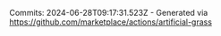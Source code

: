 Commits: 2024-06-28T09:17:31.523Z - Generated via https://github.com/marketplace/actions/artificial-grass
<br>
